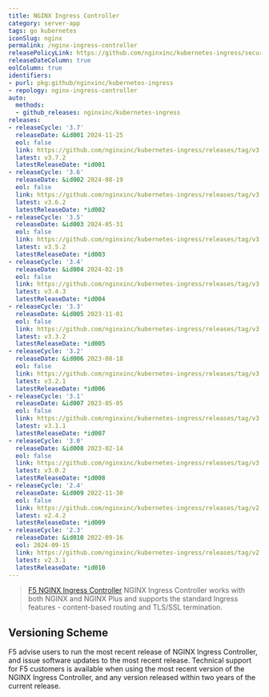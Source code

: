```yaml
---
title: NGINX Ingress Controller
category: server-app
tags: go kubernetes
iconSlug: nginx
permalink: /nginx-ingress-controller
releasePolicyLink: https://github.com/nginxinc/kubernetes-ingress/security
releaseDateColumn: true
eolColumn: true
identifiers:
- purl: pkg:github/nginxinc/kubernetes-ingress
- repology: nginx-ingress-controller
auto:
  methods:
  - github_releases: nginxinc/kubernetes-ingress
releases:
- releaseCycle: '3.7'
  releaseDate: &id001 2024-11-25
  eol: false
  link: https://github.com/nginxinc/kubernetes-ingress/releases/tag/v3.7.2
  latest: v3.7.2
  latestReleaseDate: *id001
- releaseCycle: '3.6'
  releaseDate: &id002 2024-08-19
  eol: false
  link: https://github.com/nginxinc/kubernetes-ingress/releases/tag/v3.6.2
  latest: v3.6.2
  latestReleaseDate: *id002
- releaseCycle: '3.5'
  releaseDate: &id003 2024-05-31
  eol: false
  link: https://github.com/nginxinc/kubernetes-ingress/releases/tag/v3.5.2
  latest: v3.5.2
  latestReleaseDate: *id003
- releaseCycle: '3.4'
  releaseDate: &id004 2024-02-19
  eol: false
  link: https://github.com/nginxinc/kubernetes-ingress/releases/tag/v3.4.3
  latest: v3.4.3
  latestReleaseDate: *id004
- releaseCycle: '3.3'
  releaseDate: &id005 2023-11-01
  eol: false
  link: https://github.com/nginxinc/kubernetes-ingress/releases/tag/v3.3.2
  latest: v3.3.2
  latestReleaseDate: *id005
- releaseCycle: '3.2'
  releaseDate: &id006 2023-08-18
  eol: false
  link: https://github.com/nginxinc/kubernetes-ingress/releases/tag/v3.2.1
  latest: v3.2.1
  latestReleaseDate: *id006
- releaseCycle: '3.1'
  releaseDate: &id007 2023-05-05
  eol: false
  link: https://github.com/nginxinc/kubernetes-ingress/releases/tag/v3.1.1
  latest: v3.1.1
  latestReleaseDate: *id007
- releaseCycle: '3.0'
  releaseDate: &id008 2023-02-14
  eol: false
  link: https://github.com/nginxinc/kubernetes-ingress/releases/tag/v3.0.2
  latest: v3.0.2
  latestReleaseDate: *id008
- releaseCycle: '2.4'
  releaseDate: &id009 2022-11-30
  eol: false
  link: https://github.com/nginxinc/kubernetes-ingress/releases/tag/v2.4.2
  latest: v2.4.2
  latestReleaseDate: *id009
- releaseCycle: '2.3'
  releaseDate: &id010 2022-09-16
  eol: 2024-09-15
  link: https://github.com/nginxinc/kubernetes-ingress/releases/tag/v2.3.1
  latest: v2.3.1
  latestReleaseDate: *id010
---
```

> [F5 NGINX Ingress Controller](https://www.f5.com/products/nginx/nginx-ingress-controller) NGINX Ingress Controller works with both NGINX and NGINX Plus and supports the standard Ingress features - content-based routing and TLS/SSL termination.

## Versioning Scheme

F5 advise users to run the most recent release of NGINX Ingress Controller, and  issue software updates to the most recent release. Technical support for F5 customers is available when using the most recent version of the NGINX Ingress Controller, and any version released within two years of the current release.
